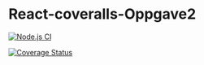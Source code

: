 # React-coveralls-Oppgave2
[![Node.js CI](https://github.com/Velpre/React-coveralls-Oppgave2/actions/workflows/node.js.yml/badge.svg)](https://github.com/Velpre/React-coveralls-Oppgave2/actions/workflows/node.js.yml)

[![Coverage Status](https://coveralls.io/repos/github/Velpre/React-coveralls-Oppgave2/badge.svg?branch=main)](https://coveralls.io/github/Velpre/React-coveralls-Oppgave2?branch=main)
